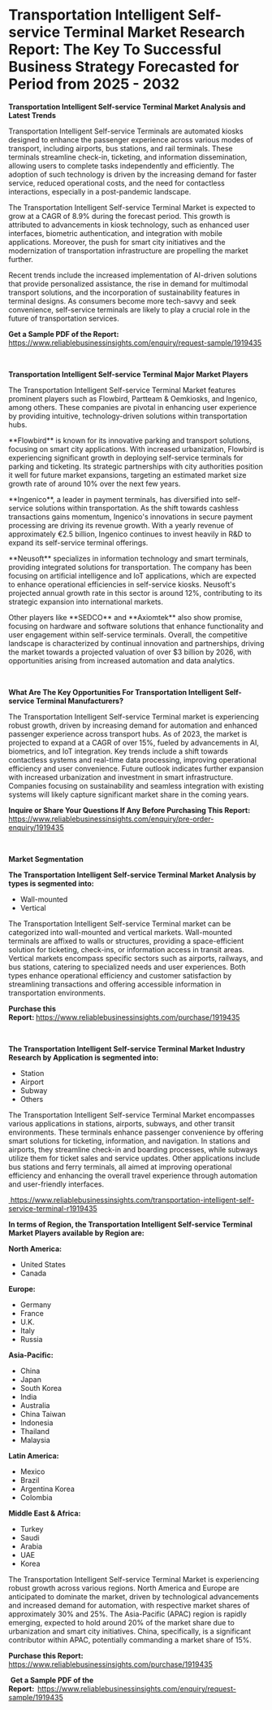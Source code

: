 <p><h1>Transportation Intelligent Self-service Terminal Market Research Report: The Key To Successful Business Strategy Forecasted for Period from 2025 - 2032</h1></p><p><strong>Transportation Intelligent Self-service Terminal Market Analysis and Latest Trends</strong></p>
<p><p>Transportation Intelligent Self-service Terminals are automated kiosks designed to enhance the passenger experience across various modes of transport, including airports, bus stations, and rail terminals. These terminals streamline check-in, ticketing, and information dissemination, allowing users to complete tasks independently and efficiently. The adoption of such technology is driven by the increasing demand for faster service, reduced operational costs, and the need for contactless interactions, especially in a post-pandemic landscape.</p><p>The Transportation Intelligent Self-service Terminal Market is expected to grow at a CAGR of 8.9% during the forecast period. This growth is attributed to advancements in kiosk technology, such as enhanced user interfaces, biometric authentication, and integration with mobile applications. Moreover, the push for smart city initiatives and the modernization of transportation infrastructure are propelling the market further.</p><p>Recent trends include the increased implementation of AI-driven solutions that provide personalized assistance, the rise in demand for multimodal transport solutions, and the incorporation of sustainability features in terminal designs. As consumers become more tech-savvy and seek convenience, self-service terminals are likely to play a crucial role in the future of transportation services.</p></p>
<p><strong>Get a Sample PDF of the Report:&nbsp;</strong> <a href="https://www.reliablebusinessinsights.com/enquiry/request-sample/1919435?utm_campaign=3050&utm_medium=2&utm_source=Github&utm_content=ia&utm_term=12042025&utm_id=transportation-intelligent-self-service-terminal">https://www.reliablebusinessinsights.com/enquiry/request-sample/1919435</a></p>
<p>&nbsp;</p>
<p><strong>Transportation Intelligent Self-service Terminal Major Market Players</strong></p>
<p><p>The Transportation Intelligent Self-service Terminal Market features prominent players such as Flowbird, Partteam & Oemkiosks, and Ingenico, among others. These companies are pivotal in enhancing user experience by providing intuitive, technology-driven solutions within transportation hubs.</p><p>**Flowbird** is known for its innovative parking and transport solutions, focusing on smart city applications. With increased urbanization, Flowbird is experiencing significant growth in deploying self-service terminals for parking and ticketing. Its strategic partnerships with city authorities position it well for future market expansions, targeting an estimated market size growth rate of around 10% over the next few years.</p><p>**Ingenico**, a leader in payment terminals, has diversified into self-service solutions within transportation. As the shift towards cashless transactions gains momentum, Ingenico's innovations in secure payment processing are driving its revenue growth. With a yearly revenue of approximately €2.5 billion, Ingenico continues to invest heavily in R&D to expand its self-service terminal offerings.</p><p>**Neusoft** specializes in information technology and smart terminals, providing integrated solutions for transportation. The company has been focusing on artificial intelligence and IoT applications, which are expected to enhance operational efficiencies in self-service kiosks. Neusoft's projected annual growth rate in this sector is around 12%, contributing to its strategic expansion into international markets.</p><p>Other players like **SEDCO** and **Axiomtek** also show promise, focusing on hardware and software solutions that enhance functionality and user engagement within self-service terminals. Overall, the competitive landscape is characterized by continual innovation and partnerships, driving the market towards a projected valuation of over $3 billion by 2026, with opportunities arising from increased automation and data analytics.</p></p>
<p>&nbsp;</p>
<p><strong>What Are The Key Opportunities For Transportation Intelligent Self-service Terminal Manufacturers?</strong></p>
<p><p>The Transportation Intelligent Self-service Terminal market is experiencing robust growth, driven by increasing demand for automation and enhanced passenger experience across transport hubs. As of 2023, the market is projected to expand at a CAGR of over 15%, fueled by advancements in AI, biometrics, and IoT integration. Key trends include a shift towards contactless systems and real-time data processing, improving operational efficiency and user convenience. Future outlook indicates further expansion with increased urbanization and investment in smart infrastructure. Companies focusing on sustainability and seamless integration with existing systems will likely capture significant market share in the coming years.</p></p>
<p><strong>Inquire or Share Your Questions If Any Before Purchasing This Report:</strong> <a href="https://www.reliablebusinessinsights.com/enquiry/pre-order-enquiry/1919435?utm_campaign=3050&utm_medium=2&utm_source=Github&utm_content=ia&utm_term=12042025&utm_id=transportation-intelligent-self-service-terminal">https://www.reliablebusinessinsights.com/enquiry/pre-order-enquiry/1919435</a></p>
<p>&nbsp;</p>
<p><strong>Market Segmentation</strong></p>
<p><strong>The Transportation Intelligent Self-service Terminal Market Analysis by types is segmented into:</strong></p>
<p><ul><li>Wall-mounted</li><li>Vertical</li></ul></p>
<p><p>The Transportation Intelligent Self-service Terminal market can be categorized into wall-mounted and vertical markets. Wall-mounted terminals are affixed to walls or structures, providing a space-efficient solution for ticketing, check-ins, or information access in transit areas. Vertical markets encompass specific sectors such as airports, railways, and bus stations, catering to specialized needs and user experiences. Both types enhance operational efficiency and customer satisfaction by streamlining transactions and offering accessible information in transportation environments.</p></p>
<p><strong>Purchase this Report:&nbsp;</strong><a href="https://www.reliablebusinessinsights.com/purchase/1919435?utm_campaign=3050&utm_medium=2&utm_source=Github&utm_content=ia&utm_term=12042025&utm_id=transportation-intelligent-self-service-terminal">https://www.reliablebusinessinsights.com/purchase/1919435</a></p>
<p>&nbsp;</p>
<p><strong>The Transportation Intelligent Self-service Terminal Market Industry Research by Application is segmented into:</strong></p>
<p><ul><li>Station</li><li>Airport</li><li>Subway</li><li>Others</li></ul></p>
<p><p>The Transportation Intelligent Self-service Terminal Market encompasses various applications in stations, airports, subways, and other transit environments. These terminals enhance passenger convenience by offering smart solutions for ticketing, information, and navigation. In stations and airports, they streamline check-in and boarding processes, while subways utilize them for ticket sales and service updates. Other applications include bus stations and ferry terminals, all aimed at improving operational efficiency and enhancing the overall travel experience through automation and user-friendly interfaces.</p></p>
<p><a href="https://www.reliablebusinessinsights.com/transportation-intelligent-self-service-terminal-r1919435?utm_campaign=3050&utm_medium=2&utm_source=Github&utm_content=ia&utm_term=12042025&utm_id=transportation-intelligent-self-service-terminal">&nbsp;https://www.reliablebusinessinsights.com/transportation-intelligent-self-service-terminal-r1919435</a></p>
<p><strong>In terms of Region, the Transportation Intelligent Self-service Terminal Market Players available by Region are:</strong></p>
<p>
    <p> <strong> North America: </strong>
        <ul>
            <li>United States</li>
            <li>Canada</li>
        </ul>
        </p> 
    <p> <strong> Europe: </strong>
        <ul>
            <li>Germany</li>
            <li>France</li>
            <li>U.K.</li>
            <li>Italy</li>
            <li>Russia</li>
        </ul>
        </p> 
    <p> <strong> Asia-Pacific: </strong>
        <ul>
            <li>China</li>
            <li>Japan</li>
            <li>South Korea</li>
            <li>India</li>
            <li>Australia</li>
            <li>China Taiwan</li>
            <li>Indonesia</li>
            <li>Thailand</li>
            <li>Malaysia</li>
        </ul>
        </p> 
    <p> <strong> Latin America: </strong>
        <ul>
            <li>Mexico</li>
            <li>Brazil</li>
            <li>Argentina Korea</li>
            <li>Colombia</li>
        </ul>
        </p> 
    <p> <strong> Middle East & Africa: </strong>
        <ul>
            <li>Turkey</li>
            <li>Saudi</li>
            <li>Arabia</li>
            <li>UAE</li>
            <li>Korea</li>
        </ul>
    </p>
    </p>
<p><p>The Transportation Intelligent Self-service Terminal Market is experiencing robust growth across various regions. North America and Europe are anticipated to dominate the market, driven by technological advancements and increased demand for automation, with respective market shares of approximately 30% and 25%. The Asia-Pacific (APAC) region is rapidly emerging, expected to hold around 20% of the market share due to urbanization and smart city initiatives. China, specifically, is a significant contributor within APAC, potentially commanding a market share of 15%.</p></p>
<p><strong>Purchase this Report: </strong><a href="https://www.reliablebusinessinsights.com/purchase/1919435?utm_campaign=3050&utm_medium=2&utm_source=Github&utm_content=ia&utm_term=12042025&utm_id=transportation-intelligent-self-service-terminal">https://www.reliablebusinessinsights.com/purchase/1919435</a></p>
<p>&nbsp;<strong>Get a Sample PDF of the Report:&nbsp;&nbsp;</strong><a href="https://www.reliablebusinessinsights.com/enquiry/request-sample/1919435?utm_campaign=3050&utm_medium=2&utm_source=Github&utm_content=ia&utm_term=12042025&utm_id=transportation-intelligent-self-service-terminal">https://www.reliablebusinessinsights.com/enquiry/request-sample/1919435</a></p>
<p><strong></strong></p>
<p><p></p><p></p><p></p></p>